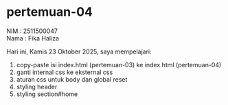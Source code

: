 # pertemuan-04

NIM : 2511500047<br>
Nama : Fika Haliza<br>

Hari ini, Kamis 23 Oktober 2025, saya mempelajari:
<ol>
  <li>copy-paste isi index.html (pertemuan-03) ke index.html (pertemuan-04)</li>
  <li>ganti internal css ke eksternal css</li> 
  <li>aturan css untuk body dan global reset</li>
  <li>styling header</li>
  <li>styling section#home</li>
</ol>
